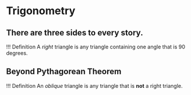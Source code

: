 # Trigonometry

## There are three sides to every story.

!!! Definition
	A *right* triangle is any triangle containing one angle that is 90 degrees.

## Beyond Pythagorean Theorem

!!! Definition
	An *oblique* triangle is any triangle that is **not** a right triangle.